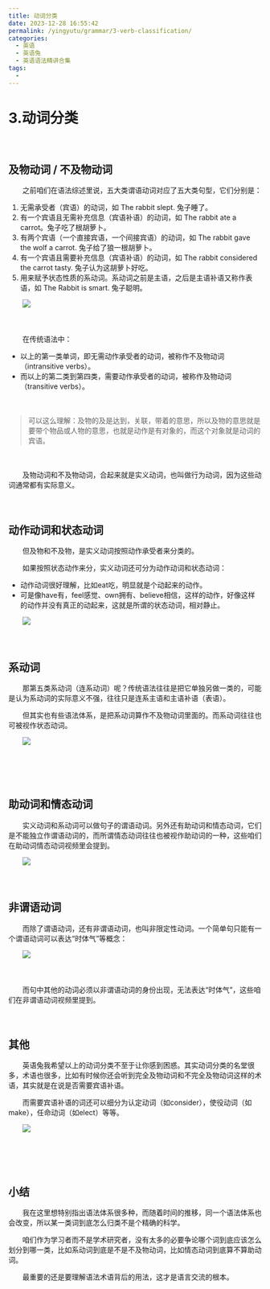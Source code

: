 ```yaml
---
title: 动词分类
date: 2023-12-28 16:55:42
permalink: /yingyutu/grammar/3-verb-classification/
categories:
  - 英语
  - 英语兔
  - 英语语法精讲合集
tags:
  - 
---
```

# 3.动词分类

　　‍

## 及物动词 / 不及物动词

　　‍之前咱们在语法综述里说，五大类谓语动词对应了五大类句型，它们分别是‍‍：

1. 无需承受者（宾语）的动词，如 The rabbit slept. 兔子睡了。‍‍
2. 有一个宾语且无需补充信息（宾语补语）的动词，如 The rabbit ate a carrot。‍‍兔子吃了根胡萝卜。
3. 有两个宾语（一个直接宾语，一个间接宾语‍‍）的动词，如 The rabbit gave the wolf a carrot. 兔子给了狼一根胡萝卜。‍‍
4. 有一个宾语且需要补充信息（宾语补语）的动词，如‍‍ The rabbit considered the carrot tasty. 兔子认为这胡萝卜好吃。
5. 用来赋予状态性质的系动词。系动词之前是主语，之后是主语补语又称作‍‍表语，如 The Rabbit is smart. 兔子聪明。

　　​![](https://image.peterjxl.com/blog/image-20231219161509-yc5oww4.png)​

　　‍

　　在传统语法中‍‍：

* 以上的第一类单词，即无需动作承受者的动词，被称作不及物动词（intransitive verbs）。‍‍
* 而以上的第二类到第四类，需要动作承受者的动词，被称作及物动词（transitive verbs）。‍‍

　　‍

> 可以这么理解：及物的及是达到，关联，带着的意思，‍‍所以及物的意思就是要带个物品或人物的意思，也就是动作是有对象的，而这个对象就是动词的宾语。

　　‍

　　及物动词和不及物动词，合起来就是‍‍实义动词，也叫做行为动词，因为这些动词通常都有实际意义。

　　‍

## 动作动词和状态动词

　　但及物和不及物，是实义动词按照动作承受者来分类的。‍‍

　　如果按照状态动作来分，实义动词还可分为动作动词和状态动词：

* 动作动词很好理解，‍‍比如eat吃，明显就是个动起来的动作。
* 可是像have有，feel感觉、own拥有、believe相信，这样的动作，‍‍好像这样的动作并没有真正的动起来，这就是所谓的状态动词，相对静止。‍‍

　　​![](https://image.peterjxl.com/blog/image-20231219161759-pb0xlhl.png)​

　　‍

## 系动词

　　那第五类系动词（连系动词）呢？传统语法往往是把它单独另做一类的，‍‍可能是认为系动词的实际意义不强，往往只是连系主语和主语补语（表语）。‍‍

　　但其实也有些语法体系，是把系动词算作不及物动词里面的。而系动词往往也可被视作状态动词。

　　​![](https://image.peterjxl.com/blog/image-20231219161916-r8yquju.png)​

　　‍

　　‍

## 助动词和情态动词

　　实义动词和系动词可以做句子的谓语动词。‍‍另外还有助动词和情态动词，它们是不能独立作谓语动词的，‍‍而所谓情态动词往往也被视作助动词的一种，这些咱们在助动词情态动词视频里会提到。

　　​![](https://image.peterjxl.com/blog/image-20231219164207-g09vkdd.png)​

　　‍

## 非谓语动词

　　而除了谓语动词，还有非谓语动词，也叫非限定性动词。‍‍一个简单句只能有一个谓语动词可以表达“时体气”等概念：

　　​![](https://image.peterjxl.com/blog/image-20231219164420-699atyr.png)​

　　‍

　　而句中其他的动词必须以非谓语动词的身份出现，‍‍无法表达“时体气”，这些咱们在非谓语动词视频里提到。

　　‍

## 其他

　　英语兔我希望以上的动词分类不至于让你感到困惑。其实动词分类的名堂很多，‍‍术语也很多，比如有时候你还会听到完全及物动词和不完全及物动词这样的术语，‍‍其实就是在说是否需要宾语补语。

　　而需要宾语补语的词还可以细分为‍‍认定动词（如consider），使役动词（如make），任命动词‍‍（如elect）等等。‍‍

　　​![](https://image.peterjxl.com/blog/image-20231219164644-64w8vyl.png)​

　　‍

　　‍

## 小结

　　我在这里想特别指出语法体系很多种，而随着时间的推移，同一个语法体系也会改变，‍‍所以某一类词到底怎么归类不是个精确的科学。

　　咱们作为学习者而不是学术研究者，‍‍没有太多的必要争论哪个词到底应该怎么划分到哪一类，比如系动词到底是不是不及物动词，‍‍比如情态动词到底算不算助动词。

　　最重要的‍‍还是要理解语法术语背后的用法，这才是语言交流的根本。‍

　　‍
